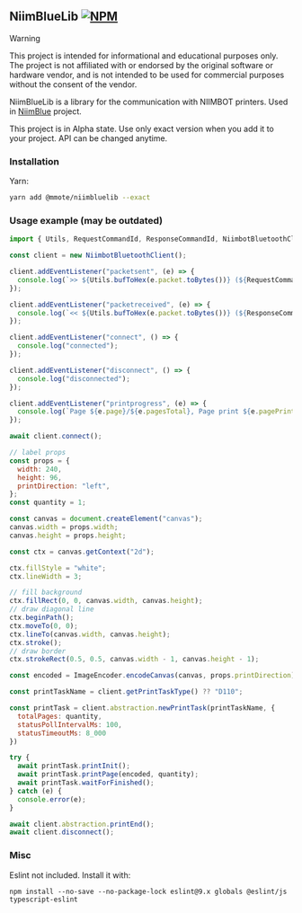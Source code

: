 ## NiimBlueLib [![NPM](https://img.shields.io/npm/v/@mmote/niimbluelib)](https://npmjs.com/package/@mmote/niimbluelib)

> [!WARNING]
>
> This project is intended for informational and educational purposes only.
> The project is not affiliated with or endorsed by the original software or hardware vendor,
> and is not intended to be used for commercial purposes without the consent of the vendor.

NiimBlueLib is a library for the communication with NIIMBOT printers.
Used in [NiimBlue](https://github.com/MultiMote/niimblue) project.

This project is in Alpha state. Use only exact version when you add it to your project. API can be changed anytime.

### Installation

Yarn:

```bash
yarn add @mmote/niimbluelib --exact
```

### Usage example (may be outdated)

```js
import { Utils, RequestCommandId, ResponseCommandId, NiimbotBluetoothClient, ImageEncoder, PrintTaskVersion } from "@mmote/niimbluelib";

const client = new NiimbotBluetoothClient();

client.addEventListener("packetsent", (e) => {
  console.log(`>> ${Utils.bufToHex(e.packet.toBytes())} (${RequestCommandId[e.packet.command]})`);
});

client.addEventListener("packetreceived", (e) => {
  console.log(`<< ${Utils.bufToHex(e.packet.toBytes())} (${ResponseCommandId[e.packet.command]})`);
});

client.addEventListener("connect", () => {
  console.log("connected");
});

client.addEventListener("disconnect", () => {
  console.log("disconnected");
});

client.addEventListener("printprogress", (e) => {
  console.log(`Page ${e.page}/${e.pagesTotal}, Page print ${e.pagePrintProgress}%, Page feed ${e.pageFeedProgress}%`);
});

await client.connect();

// label props
const props = {
  width: 240,
  height: 96,
  printDirection: "left",
};
const quantity = 1;

const canvas = document.createElement("canvas");
canvas.width = props.width;
canvas.height = props.height;

const ctx = canvas.getContext("2d");

ctx.fillStyle = "white";
ctx.lineWidth = 3;

// fill background
ctx.fillRect(0, 0, canvas.width, canvas.height);
// draw diagonal line
ctx.beginPath();
ctx.moveTo(0, 0);
ctx.lineTo(canvas.width, canvas.height);
ctx.stroke();
// draw border
ctx.strokeRect(0.5, 0.5, canvas.width - 1, canvas.height - 1);

const encoded = ImageEncoder.encodeCanvas(canvas, props.printDirection);

const printTaskName = client.getPrintTaskType() ?? "D110";

const printTask = client.abstraction.newPrintTask(printTaskName, {
  totalPages: quantity,
  statusPollIntervalMs: 100,
  statusTimeoutMs: 8_000
})

try {
  await printTask.printInit();
  await printTask.printPage(encoded, quantity);
  await printTask.waitForFinished();
} catch (e) {
  console.error(e);
}

await client.abstraction.printEnd();
await client.disconnect();
```

### Misc

Eslint not included. Install it with:

```
npm install --no-save --no-package-lock eslint@9.x globals @eslint/js typescript-eslint
```
